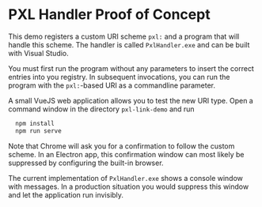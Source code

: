 PXL Handler Proof of Concept
============================

This demo registers a custom URI scheme `pxl:` and a program that will handle this scheme. The handler is called `PxlHandler.exe` and can be built with Visual Studio.

You must first run the program without any parameters to insert the correct entries into you registry. In subsequent invocations, you can run the program with the `pxl:`-based URI as a commandline parameter.

A small VueJS web application allows you to test the new URI type. Open a command window in the directory `pxl-link-demo` and run

```bat
  npm install
  npm run serve
```

Note that Chrome will ask you for a confirmation to follow the custom scheme. In an Electron app, this confirmation window can most likely be suppressed by configuring the built-in browser.

The current implementation of `PxlHandler.exe` shows a console window with messages. In a production situation you would suppress this window and let the application run invisibly.
